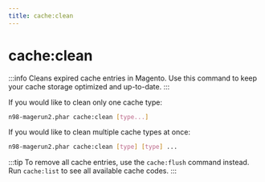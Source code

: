 ```yaml
---
title: cache:clean
---
```


# cache:clean

:::info
Cleans expired cache entries in Magento. Use this command to keep your cache storage optimized and up-to-date.
:::

If you would like to clean only one cache type:

```sh
n98-magerun2.phar cache:clean [type...]
```

If you would like to clean multiple cache types at once:

```sh
n98-magerun2.phar cache:clean [type] [type] ...
```

:::tip
To remove all cache entries, use the `cache:flush` command instead. Run `cache:list` to see all available cache codes.
:::

